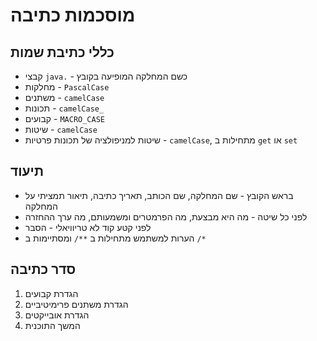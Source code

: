 # מוסכמות כתיבה
## כללי כתיבת שמות
 - קבצי `java.` - כשם המחלקה המופיעה בקובץ
 - מחלקות - `PascalCase`
 - משתנים - `camelCase`
 - תכונות - `camelCase_`
 - קבועים - `MACRO_CASE`
 - שיטות - `camelCase`
 - שיטות למניפולציה של תכונות פרטיות - `camelCase`, מתחילות ב `get` או `set`
## תיעוד
 - בראש הקובץ - שם המחלקה, שם הכותב, תאריך כתיבה, תיאור תמציתי על המחלקה
 - לפני כל שיטה - מה היא מבצעת, מה הפרמטרים ומשמעותם, מה ערך ההחזרה
 - לפני קטע קוד לא טריוויאלי - הסבר
 - הערות למשתמש מתחילות ב `**/` ומסתיימות ב `/*`
## סדר כתיבה
 1. הגדרת קבועים
 2. הגדרת משתנים פרימיטיביים
 3. הגדרת אובייקטים
 4. המשך התוכנית